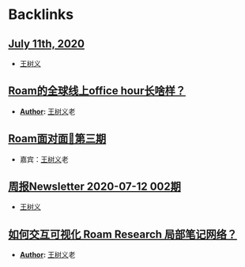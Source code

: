 
# Backlinks
## [July 11th, 2020](<July 11th, 2020.md>)
- [王树义](<王树义.md>)

## [Roam的全球线上office hour长啥样？](<Roam的全球线上office hour长啥样？.md>)
- **[Author](<Author.md>):** [王树义](<王树义.md>)老

## [Roam面对面🍜第三期](<Roam面对面🍜第三期.md>)
- 嘉宾：[王树义](<王树义.md>)老

## [周报Newsletter 2020-07-12 002期](<周报Newsletter 2020-07-12 002期.md>)
- [王树义](<王树义.md>)

## [如何交互可视化 Roam Research 局部笔记网络？](<如何交互可视化 Roam Research 局部笔记网络？.md>)
- **[Author](<Author.md>):** [王树义](<王树义.md>)老

